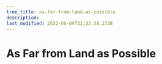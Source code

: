 ```yaml
---
tree_title: as-far-from-land-as-possible
description: 
last_modified: 2022-06-09T21:23:28.2328
---
```


# As Far from Land as Possible
